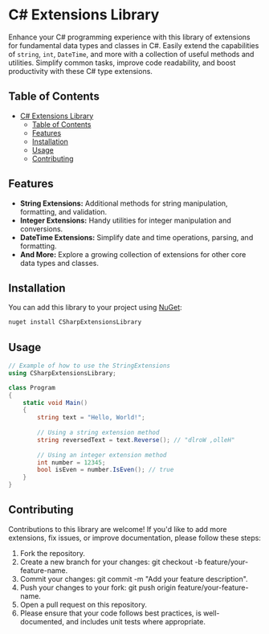 # C# Extensions Library

Enhance your C# programming experience with this library of extensions for fundamental data types and classes in C#. Easily extend the capabilities of `string`, `int`, `DateTime`, and more with a collection of useful methods and utilities. Simplify common tasks, improve code readability, and boost productivity with these C# type extensions.

## Table of Contents

- [C# Extensions Library](#c-extensions-library)
  - [Table of Contents](#table-of-contents)
  - [Features](#features)
  - [Installation](#installation)
  - [Usage](#usage)
  - [Contributing](#contributing)

## Features

- **String Extensions:** Additional methods for string manipulation, formatting, and validation.
- **Integer Extensions:** Handy utilities for integer manipulation and conversions.
- **DateTime Extensions:** Simplify date and time operations, parsing, and formatting.
- **And More:** Explore a growing collection of extensions for other core data types and classes.

## Installation

You can add this library to your project using [NuGet](https://www.nuget.org/):

```bash
nuget install CSharpExtensionsLibrary
```

## Usage

```csharp
// Example of how to use the StringExtensions
using CSharpExtensionsLibrary;

class Program
{
    static void Main()
    {
        string text = "Hello, World!";
        
        // Using a string extension method
        string reversedText = text.Reverse(); // "dlroW ,olleH"
        
        // Using an integer extension method
        int number = 12345;
        bool isEven = number.IsEven(); // true
    }
}
```

## Contributing

Contributions to this library are welcome! If you'd like to add more extensions, fix issues, or improve documentation, please follow these steps:

1. Fork the repository.
2. Create a new branch for your changes: git checkout -b feature/your-feature-name.
3. Commit your changes: git commit -m "Add your feature description".
4. Push your changes to your fork: git push origin feature/your-feature-name.
5. Open a pull request on this repository.
6. Please ensure that your code follows best practices, is well-documented, and includes unit tests where appropriate.